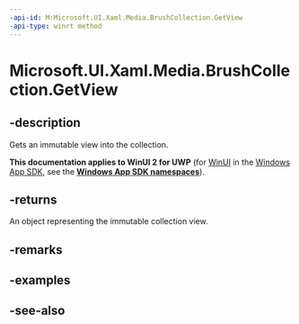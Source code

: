 ```yaml
---
-api-id: M:Microsoft.UI.Xaml.Media.BrushCollection.GetView
-api-type: winrt method
---
```


<!-- Method syntax
public Windows.Foundation.Collections.IVectorView<Windows.UI.Xaml.Media.Brush> GetView()
-->

# Microsoft.UI.Xaml.Media.BrushCollection.GetView

## -description
Gets an immutable view into the collection.

**This documentation applies to WinUI 2 for UWP** (for [WinUI](/windows/apps/winui/winui3/) in the [Windows App SDK](/windows/apps/windows-app-sdk/), see the **[Windows App SDK namespaces](/windows/windows-app-sdk/api/winrt/)**).

## -returns
An object representing the immutable collection view.

## -remarks

## -examples

## -see-also
